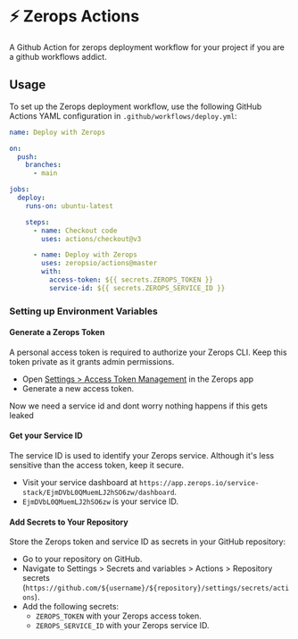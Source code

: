 # ⚡️ Zerops Actions

A Github Action for zerops deployment workflow for your project if you are a
github workflows addict.

## Usage

To set up the Zerops deployment workflow, use the following GitHub Actions YAML
configuration in `.github/workflows/deploy.yml`:

```yml
name: Deploy with Zerops

on:
  push:
    branches:
      - main

jobs:
  deploy:
    runs-on: ubuntu-latest

    steps:
      - name: Checkout code
        uses: actions/checkout@v3

      - name: Deploy with Zerops
        uses: zeropsio/actions@master
        with:
          access-token: ${{ secrets.ZEROPS_TOKEN }}
          service-id: ${{ secrets.ZEROPS_SERVICE_ID }}
```

### Setting up Environment Variables

#### Generate a Zerops Token

A personal access token is required to authorize your Zerops CLI. Keep this
token private as it grants admin permissions.

- Open
  [Settings > Access Token Management](https://app.zerops.io/settings/token-management)
  in the Zerops app
- Generate a new access token.

Now we need a service id and dont worry nothing happens if this gets leaked

#### Get your Service ID

The service ID is used to identify your Zerops service. Although it's less
sensitive than the access token, keep it secure.

- Visit your service dashboard at
  `https://app.zerops.io/service-stack/EjmDVbL0QMuemLJ2hSO6zw/dashboard`.
- `EjmDVbL0QMuemLJ2hSO6zw` is your service ID.

#### Add Secrets to Your Repository

Store the Zerops token and service ID as secrets in your GitHub repository:

- Go to your repository on GitHub.
- Navigate to Settings > Secrets and variables > Actions > Repository secrets (`https://github.com/${username}/${repository}/settings/secrets/actions`).
- Add the following secrets:
  - `ZEROPS_TOKEN` with your Zerops access token.
  - `ZEROPS_SERVICE_ID` with your Zerops service ID.

